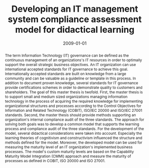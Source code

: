 ---
abstract: The term Information Technology (IT) governance can be defined as the continuous
  management of an organizations's IT resources in order to optimally support the
  overall strategic business objectives. An IT organization can use international
  accepted standards for IT governance to achieve this goal. Internationally accepted
  standards are built on knowledge from a large community and can be valuable as a
  guideline or template in this process. In addition to document proven knowledge,
  several standards for IT governance provide certifications schemes in order to demonstrate
  quality to customers and shareholders. The goal of this master thesis is twofold.
  First, the master thesis is to support small and medium sized organizations managing
  information technology in the process of acquiring the required knowledge for implementing
  organizational structures and processes according to the Control Objectives for
  Information and Related Technology (COBIT), ISO/IEC 20000 and ISO/IEC 27001 standards.
  Second, the master thesis should provide methods supporting an organization's internal
  compliance audit of the three standards. The approach for solving both goals was
  to develop a common model that supports the learning process and compliance audit
  of the three standards. For the development of the model, several didactical considerations
  were taken into account. Especially the learning theories of cognitivism and constructivism
  influenced the structure and methods defined for the model. Moreover, the developed
  model can be used for measuring the maturity level of an IT organization's implemented
  business processes. The model's custom maturity levels are based on the Capability
  Maturity Model Integration (CMMI) approach and measure the maturity of processes
  as defined in COBIT, ISO 20000 and ISO 27001.
authors:
- Åsmund Realfsen
date: '2009-01-01'
featured: false
links:
- name: Publik
  url: https://publik.tuwien.ac.at/showentry.php?ID=183669&lang=1
publication_types:
- '7'
publishDate: '2009-01-01'
title: Developing an IT management system compliance assessment model for didactical
  learning
url_pdf: ''
---